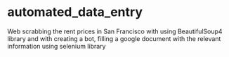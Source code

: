 # automated_data_entry
Web scrabbing the rent prices in San Francisco with using BeautifulSoup4 library and with creating a bot, filling a google document with the relevant information using selenium library 
